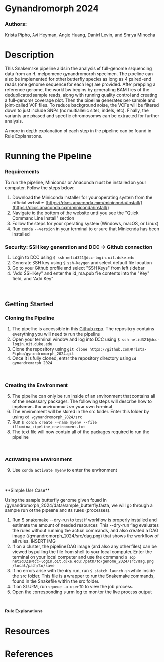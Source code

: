 # Gynandromorph 2024
### Authors:
Krista Pipho, Avi Heyman, Angie Huang, Daniel Levin, and Shriya Minocha 

# Description
This Snakemake pipeline aids in the analysis of full-genome sequencing data from an H. melpomene gynandromorph specimen. The pipeline can also be implemented for other butterfly species as long as 4 paired-end reads (one genome sequence for each leg) are provided. After prepping a reference genome, the workflow begins by generating BAM files of the deduplicated sample reads, along with running quality control and creating a full-genome coverage plot. Then the pipeline generates per-sample and joint-called VCF files. To reduce background noise, the VCFs will be filtered down to just include SNPs (no multiallelic sites, indels, etc). Finally, the variants are phased and specific chromosomes can be extracted for further analysis.  

A more in depth explanation of each step in the pipeline can be found in Rule Explanations.


# Running the Pipeline
### Requirements

To run the pipeline, Miniconda or Anaconda must be installed on your computer. Follow the steps below:

1. Download the Miniconda Installer for your operating system from the official website: [https://docs.anaconda.com/miniconda/install/](https://docs.anaconda.com/miniconda/install/)
2. Navigate to the bottom of the website until you see the "Quick Command Line Install" section
3. Follow the steps for your operating system (Windows, macOS, or Linux)
4. Run `conda --version` in your terminal to ensure that Miniconda has been installed

### Security: SSH key generation and DCC -> Github connection
  
1. Login to DCC using `$ ssh netid321@dcc-login.oit.duke.edu`
2. Generate SSH key using `$ ssh-keygen` and select default file location
3. Go to your Github profile and select "SSH Keys" from left sidebar 
4. "Add SSH Key" and enter the id_rsa.pub file contents into the "Key" field, and "Add Key"
<br>


## Getting Started

### Cloning the Pipeline

1. The pipeline is accessible in this [Github repo](https://github.com/Krista-Pipho/gynandromorph_2024.git). The repository contains everything you will need to run the pipeline
2. Open your terminal window and log into DCC using `$ ssh netid321@dcc-login.oit.duke.edu`
3. Clone the repository using `git clone https://github.com/Krista-Pipho/gynandromorph_2024.git`
4. Once it is fully cloned, enter the repository directory using `cd gynandromorph_2024`
<br>

### Creating the Environment

5. The pipeline can only be run inside of an environment that contains all of the necessary packages. The following steps will describe how to implement the environment on your own terminal
6. The environment will be stored in the src folder. Enter this folder by using `cd /gynandromorph_2024/src`
7. Run `$ conda create --name myenv --file illumina_pipeline_environment.txt`
8. The text file will now contain all of the packages required to run the pipeline
<br>

### Activating the Environment

9. Use `conda activate myenv` to enter the environment
<br> 

<br> 
**Simple Use Case**
<br> 

Using the sample butterfly genome given found in /gynandromorph_2024/data/sample_butterfly.fasta, we will go through a sample run of the pipeline and its rules (processes).

1. Run $ snakemake --dry-run to test if workflow is properly installed and estimate the amount of needed resources. This --dry-run flag evaluates the rules without running the actual commands, and also created a DAG image (/gynandromorph_2024/src/dag.png) that shows the workflow of all rules. INSERT IMG
2. If on a cluster, the pipeline DAG image (and also any other files) can be viewed by pulling the file from shell to your local computer. Enter the terminal on your local computer and use the command `$ scp netid321@dcc-login.oit.duke.edu:/path/to/genome_2024/src/dag.png /local/path/to/save`
3. If no errors arise with the dry run, run `$ sbatch launch.sh` while inside the src folder. This file is a wrapper to run the Snakemake commands, found in the Snakefile within the src folder.
4. If on SLURM, run `squeue -u userID` to view the job process.
5. Open the corresponding slurm log to monitor the live process output

<br> 

**Rule Explanations**
<br> 

# Resources

# References
